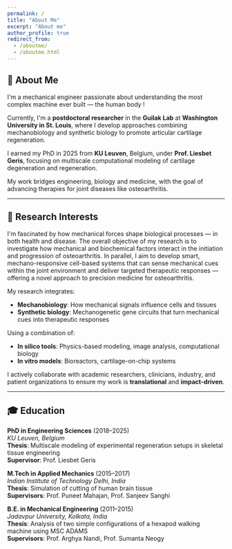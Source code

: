 ```yaml
---
permalink: /
title: "About Me"
excerpt: "About me"
author_profile: true
redirect_from: 
  - /aboutme/
  - /aboutme.html
---
```

## 👋 About Me

I'm a mechanical engineer passionate about understanding the most complex machine ever built — the human body !

Currently, I'm a **postdoctoral researcher** in the **Guilak Lab** at **Washington University in St. Louis**, where I develop approaches combining mechanobiology and synthetic biology to promote articular cartilage regeneration.

I earned my PhD in 2025 from **KU Leuven**, Belgium, under **Prof. Liesbet Geris**, focusing on multiscale computational modeling of cartilage degeneration and regeneration.

My work bridges engineering, biology and medicine, with the goal of advancing therapies for joint diseases like osteoarthritis.

---

## 🔬 Research Interests

I'm fascinated by how mechanical forces shape biological processes — in both health and disease. The overall objective of my research is to investigate how mechanical and biochemical factors interact in the initiation and progression of osteoarthritis. In parallel, I aim to develop smart, mechano-responsive cell-based systems that can sense mechanical cues within the joint environment and deliver targeted therapeutic responses — offering a novel approach to precision medicine for osteoarthritis.

My research integrates:

- **Mechanobiology**: How mechanical signals influence cells and tissues
- **Synthetic biology**: Mechanogenetic gene circuits that turn mechanical cues into therapeutic responses

Using a combination of:  
- **In silico tools**: Physics-based modeling, image analysis, computational biology  
- **In vitro models**: Bioreactors, cartilage-on-chip systems   

I actively collaborate with academic researchers, clinicians, industry, and patient organizations to ensure my work is **translational** and **impact-driven**.

---

## 🎓 Education

**PhD in Engineering Sciences** (2018–2025)  
*KU Leuven, Belgium*  
**Thesis**: Multiscale modeling of experimental regeneration setups in skeletal tissue engineering  
**Supervisor**: Prof. Liesbet Geris

**M.Tech in Applied Mechanics** (2015–2017)  
*Indian Institute of Technology Delhi, India*   
**Thesis**: Simulation of cutting of human brain tissue  
**Supervisors**: Prof. Puneet Mahajan, Prof. Sanjeev Sanghi

**B.E. in Mechanical Engineering** (2011–2015)  
*Jadavpur University, Kolkata, India*  
**Thesis**: Analysis of two simple configurations of a hexapod walking machine using MSC ADAMS  
**Supervisors**: Prof. Arghya Nandi, Prof. Sumanta Neogy


